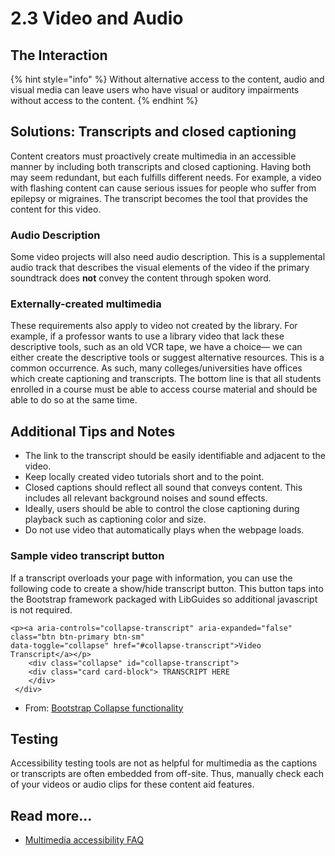 # 2.3 Video and Audio

## The Interaction

{% hint style="info" %}
Without alternative access to the content, audio and visual media can leave users who have visual or auditory impairments without access to the content.
{% endhint %}

## Solutions: Transcripts and closed captioning

Content creators must proactively create multimedia in an accessible manner by including both transcripts and closed captioning. Having both may seem redundant, but each fulfills different needs. For example, a video with flashing content can cause serious issues for people who suffer from epilepsy or migraines. The transcript becomes the tool that provides the content for this video.

### Audio Description

Some video projects will also need audio description. This is a supplemental audio track that describes the visual elements of the video if the primary soundtrack does **not** convey the content through spoken word. 

### Externally-created multimedia

These requirements also apply to video not created by the library. For example, if a professor wants to use a library video that lack these descriptive tools, such as an old VCR tape, we have a choice— we can either create the descriptive tools or suggest alternative resources. This is a common occurrence. As such, many colleges/universities have offices which create captioning and transcripts. The bottom line is that all students enrolled in a course must be able to access course material and should be able to do so at the same time.

## Additional Tips and Notes

* The link to the transcript should be easily identifiable and adjacent to the video. 
* Keep locally created video tutorials short and to the point.
* Closed captions should reflect all sound that conveys content. This includes all relevant background noises and sound effects.
* Ideally, users should be able to control the close captioning during playback such as captioning color and size.
* Do not use video that automatically plays when the webpage loads.

### **Sample video transcript button**

If a transcript overloads your page with information, you can use the following code to create a show/hide transcript button. This button taps into the Bootstrap framework packaged with LibGuides so additional javascript is not required.

```markup
<p><a aria-controls="collapse-transcript" aria-expanded="false" class="btn btn-primary btn-sm" 
data-toggle="collapse" href="#collapse-transcript">Video Transcript</a></p>
    <div class="collapse" id="collapse-transcript"> 
    <div class="card card-block"> TRANSCRIPT HERE
    </div>
 </div>
```

* From: [Bootstrap Collapse functionality](http://getbootstrap.com/javascript/#collapse)

## Testing

Accessibility testing tools are not as helpful for multimedia as the captions or transcripts are often embedded from off-site. Thus, manually check each of your videos or audio clips for these content aid features.

## Read more...

* [Multimedia accessibility FAQ](https://www.w3.org/2008/06/video-notes)

